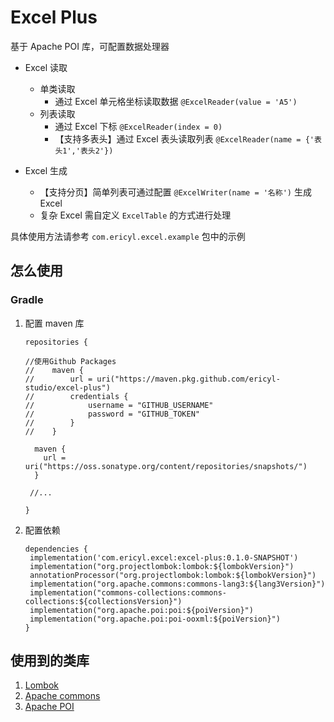 # Excel Plus

基于 Apache POI 库，可配置数据处理器

* Excel 读取
  * 单类读取
    * 通过 Excel 单元格坐标读取数据 `@ExcelReader(value = 'A5')`
  * 列表读取
    * 通过 Excel 下标 `@ExcelReader(index = 0)`
    * 【支持多表头】通过 Excel 表头读取列表 `@ExcelReader(name = {'表头1','表头2'})`
    
* Excel 生成
  * 【支持分页】简单列表可通过配置 `@ExcelWriter(name = '名称')` 生成 Excel
  * 复杂 Excel 需自定义 `ExcelTable` 的方式进行处理

具体使用方法请参考 `com.ericyl.excel.example` 包中的示例

## 怎么使用

### Gradle
1. 配置 maven 库
   ```
   repositories {
   
   //使用Github Packages
   //    maven {
   //        url = uri("https://maven.pkg.github.com/ericyl-studio/excel-plus")
   //        credentials {
   //            username = "GITHUB_USERNAME"
   //            password = "GITHUB_TOKEN"
   //        }
   //    }
   
     maven {
       url = uri("https://oss.sonatype.org/content/repositories/snapshots/")
     }
   
    //...

   }
   ```
2. 配置依赖
   ```
   dependencies {
    implementation('com.ericyl.excel:excel-plus:0.1.0-SNAPSHOT')
    implementation("org.projectlombok:lombok:${lombokVersion}")
    annotationProcessor("org.projectlombok:lombok:${lombokVersion}")
    implementation("org.apache.commons:commons-lang3:${lang3Version}")
    implementation("commons-collections:commons-collections:${collectionsVersion}")
    implementation("org.apache.poi:poi:${poiVersion}")
    implementation("org.apache.poi:poi-ooxml:${poiVersion}")
   }
   ```

## 使用到的类库
1. [Lombok](https://github.com/projectlombok/lombok)
2. [Apache commons](https://commons.apache.org)
3. [Apache POI](https://poi.apache.org)